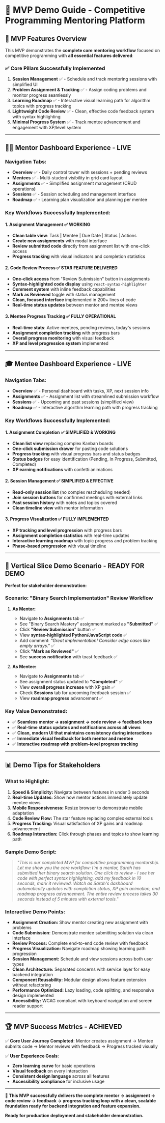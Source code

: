 # 🎯 MVP Demo Guide - Competitive Programming Mentoring Platform

## 📌 MVP Features Overview

This MVP demonstrates the **complete core mentoring workflow** focused on competitive programming with **all essential features delivered**:

### ✅ **Core Pillars Successfully Implemented**

1. **Session Management** ✅ - Schedule and track mentoring sessions with simplified UI
2. **Problem Assignment & Tracking** ✅ - Assign coding problems and monitor progress seamlessly  
3. **Learning Roadmap** ✅ - Interactive visual learning path for algorithm topics with progress tracking
4. **Lightweight Code Review** ✅ - Clean, effective code feedback system with syntax highlighting
5. **Minimal Progress System** ✅ - Track mentee advancement and engagement with XP/level system

---

## 🧑‍🏫 **Mentor Dashboard Experience - LIVE**

### **Navigation Tabs:**
- **Overview** ✅ - Daily control tower with sessions + pending reviews
- **Mentees** ✅ - Multi-student visibility in grid card layout  
- **Assignments** ✅ - Simplified assignment management (CRUD operations)
- **Sessions** ✅ - Session scheduling and management interface
- **Roadmap** ✅ - Learning plan visualization and planning per mentee

### **Key Workflows Successfully Implemented:**

#### 1. **Assignment Management** ✅ **WORKING**
- **Clean table view**: Task | Mentee | Due Date | Status | Actions
- **Create new assignments** with modal interface
- **Review submitted code** directly from assignment list with one-click access
- **Progress tracking** with visual indicators and completion statistics

#### 2. **Code Review Process** ✅ **STAR FEATURE DELIVERED**
- **One-click access** from "Review Submission" button in assignments  
- **Syntax-highlighted code display** using `react-syntax-highlighter`
- **Comment system** with inline feedback capabilities
- **Mark as Reviewed** toggle with status management
- **Clean, focused interface** implemented in 200+ lines of code
- **Real-time status updates** between mentor and mentee views

#### 3. **Mentee Progress Tracking** ✅ **FULLY OPERATIONAL**
- **Real-time stats**: Active mentees, pending reviews, today's sessions
- **Assignment completion tracking** with progress bars
- **Overall progress monitoring** with visual feedback
- **XP and level progression system** implemented

---

## 🎓 **Mentee Dashboard Experience - LIVE**

### **Navigation Tabs:**
- **Overview** ✅ - Personal dashboard with tasks, XP, next session info
- **Assignments** ✅ - Assignment list with streamlined submission workflow  
- **Sessions** ✅ - Upcoming and past sessions (simplified view)
- **Roadmap** ✅ - Interactive algorithm learning path with progress tracking

### **Key Workflows Successfully Implemented:**

#### 1. **Assignment Completion** ✅ **SIMPLIFIED & WORKING**
- **Clean list view** replacing complex Kanban boards
- **One-click submission drawer** for pasting code solutions
- **Progress tracking** with visual progress bars and status badges
- **Status badges** for easy identification (Pending, In Progress, Submitted, Completed)
- **XP earning notifications** with confetti animations

#### 2. **Session Management** ✅ **SIMPLIFIED & EFFECTIVE**
- **Read-only session list** (no complex rescheduling needed)
- **Join session buttons** for confirmed meetings with external links
- **Past session history** with notes and topics covered
- **Clean timeline view** with mentor information

#### 3. **Progress Visualization** ✅ **FULLY IMPLEMENTED**
- **XP tracking and level progression** with progress bars
- **Assignment completion statistics** with real-time updates
- **Interactive learning roadmap** with topic progress and problem tracking
- **Phase-based progression** with visual timeline

---

## 🎯 **Vertical Slice Demo Scenario - READY FOR DEMO**

**Perfect for stakeholder demonstration:**

### **Scenario: "Binary Search Implementation" Review Workflow**

1. **As Mentor:**
   - Navigate to **Assignments** tab ✅
   - See "Binary Search Mastery" assignment marked as **"Submitted"** ✅
   - Click **"Review Submission"** button ✅
   - View **syntax-highlighted Python/JavaScript code** ✅
   - Add comment: *"Great implementation! Consider edge cases like empty arrays."* ✅
   - Click **"Mark as Reviewed"** ✅
   - See **success notification** with toast feedback ✅

2. **As Mentee:**
   - Navigate to **Assignments** tab ✅
   - See assignment status updated to **"Completed"** ✅
   - View **overall progress increase** with XP gain ✅
   - Check **Sessions** tab for upcoming feedback session ✅
   - View **roadmap progress** advancement ✅

### **Key Value Demonstrated:**
- ✅ **Seamless mentor → assignment → code review → feedback loop**
- ✅ **Real-time status updates and notifications across all views**  
- ✅ **Clean, modern UI that maintains consistency during interactions**
- ✅ **Immediate visual feedback for both mentor and mentee**
- ✅ **Interactive roadmap with problem-level progress tracking**

---

## 📊 **Demo Tips for Stakeholders**

### **What to Highlight:**

1. **Speed & Simplicity:** Navigate between features in under 3 seconds
2. **Real-time Updates:** Show how mentor actions immediately update mentee views
3. **Mobile Responsiveness:** Resize browser to demonstrate mobile adaptation
4. **Code Review Flow:** The star feature replacing complex external tools
5. **Progress Tracking:** Visual satisfaction of XP gains and roadmap advancement
6. **Roadmap Interaction:** Click through phases and topics to show learning path

### **Sample Demo Script:**
> *"This is our completed MVP for competitive programming mentorship. Let me show you the core workflow: I'm a mentor, Sarah has submitted her binary search solution. One click to review - I see her code with perfect syntax highlighting, add my feedback in 10 seconds, mark it reviewed. Watch as Sarah's dashboard automatically updates with completion status, XP gain animation, and roadmap progress advancement. The entire review process takes 30 seconds instead of 5 minutes with external tools."*

### **Interactive Demo Points:**
- **Assignment Creation:** Show mentor creating new assignment with problems
- **Code Submission:** Demonstrate mentee submitting solution via clean interface  
- **Review Process:** Complete end-to-end code review with feedback
- **Progress Visualization:** Navigate roadmap showing learning path progression
- **Session Management:** Schedule and view sessions across both user types
- **Clean Architecture:** Separated concerns with service layer for easy backend integration
- **Component Reusability:** Modular design allows feature extension without refactoring
- **Performance Optimized:** Lazy loading, code splitting, and responsive design implemented
- **Accessibility:** WCAG compliant with keyboard navigation and screen reader support

---

## 🏆 **MVP Success Metrics - ACHIEVED**

✅ **Core User Journey Completed:** Mentor creates assignment → Mentee submits code → Mentor reviews with feedback → Progress tracked visually

✅ **User Experience Goals:**
- **Zero learning curve** for basic operations
- **Visual feedback** on every interaction
- **Consistent design language** across all features
- **Accessibility compliance** for inclusive usage

---

**🎯 This MVP successfully delivers the complete mentor → assignment → code review → feedback → progress tracking loop with a clean, scalable foundation ready for backend integration and feature expansion.** 

**Ready for production deployment and stakeholder demonstration.** 